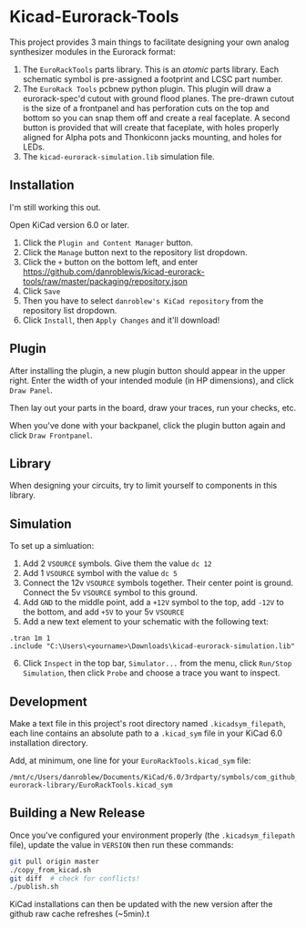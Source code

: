 Kicad-Eurorack-Tools
====================

This project provides 3 main things to facilitate designing your own analog synthesizer modules in the Eurorack format:

1. The `EuroRackTools` parts library. This is an *atomic* parts library. Each schematic symbol is pre-assigned a footprint and LCSC part number.
2. The `EuroRack Tools` pcbnew python plugin. This plugin will draw a eurorack-spec'd cutout with ground flood planes. The pre-drawn cutout is the size of a frontpanel and has perforation cuts on the top and bottom so you can snap them off and create a real faceplate. A second button is provided that will create that faceplate, with holes properly aligned for Alpha pots and Thonkiconn jacks mounting, and holes for LEDs.
3. The `kicad-eurorack-simulation.lib` simulation file.


Installation
------------

I'm still working this out.

Open KiCad version 6.0 or later.

1. Click the `Plugin and Content Manager` button.
2. Click the `Manage` button next to the repository list dropdown.
3. Click the `+` button on the bottom left, and enter https://github.com/danroblewis/kicad-eurorack-tools/raw/master/packaging/repository.json
4. Click `Save`
5. Then you have to select `danroblew's KiCad repository` from the repository list dropdown.
6. Click `Install`, then `Apply Changes` and it'll download!




Plugin
------

After installing the plugin, a new plugin button should appear in the upper right. Enter the width of your intended module (in HP dimensions), and click `Draw Panel`.

Then lay out your parts in the board, draw your traces, run your checks, etc.

When you've done with your backpanel, click the plugin button again and click `Draw Frontpanel`.


Library
-------

When designing your circuits, try to limit yourself to components in this library. 


Simulation
----------

To set up a simluation:

1. Add 2 `VSOURCE` symbols. Give them the value `dc 12`
2. Add 1 `VSOURCE` symbol with the value `dc 5`
3. Connect the 12v `VSOURCE` symbols together. Their center point is ground. Connect the 5v `VSOURCE` symbol to this ground.
4. Add `GND` to the middle point, add a `+12V` symbol to the top, add `-12V` to the bottom, and add `+5V` to your 5v `VSOURCE`
5. Add a new text element to your schematic with the following text:
```spice
.tran 1m 1
.include "C:\Users\<yourname>\Downloads\kicad-eurorack-simulation.lib"
```
6. Click `Inspect` in the top bar, `Simulator...` from the menu, click `Run/Stop Simulation`, then click `Probe` and choose a trace you want to inspect.


Development
---------

Make a text file in this project's root directory named `.kicadsym_filepath`, each line contains an absolute path to a `.kicad_sym` file in your KiCad 6.0 installation directory.

Add, at minimum, one line for your `EuroRackTools.kicad_sym` file:
```
/mnt/c/Users/danroblew/Documents/KiCad/6.0/3rdparty/symbols/com_github_danroblew_kicad-eurorack-library/EuroRackTools.kicad_sym
```

Building a New Release
--------------------

Once you've configured your environment properly (the `.kicadsym_filepath` file), update the value in `VERSION` then run these commands:
```bash
git pull origin master
./copy_from_kicad.sh
git diff  # check for conflicts!
./publish.sh
```

KiCad installations can then be updated with the new version after the github raw cache refreshes (~5min).t

